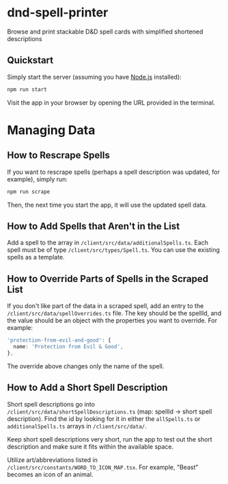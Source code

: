 # dnd-spell-printer

Browse and print stackable D&D spell cards with simplified shortened descriptions

## Quickstart

Simply start the server (assuming you have [Node.js](https://nodejs.org/) installed):

```bash
npm run start
```
Visit the app in your browser by opening the URL provided in the terminal.

# Managing Data

## How to Rescrape Spells

If you want to rescrape spells (perhaps a spell description was updated, for example), simply run:

```bash
npm run scrape
```
Then, the next time you start the app, it will use the updated spell data.

## How to Add Spells that Aren't in the List

Add a spell to the array in `/client/src/data/additionalSpells.ts`. Each spell must be of type `/client/src/types/Spell.ts`. You can use the existing spells as a template.

## How to Override Parts of Spells in the Scraped List

If you don't like part of the data in a scraped spell, add an entry to the `/client/src/data/spellOverrides.ts` file. The key should be the spellId, and the value should be an object with the properties you want to override. For example:

```ts
'protection-from-evil-and-good': {
  name: 'Protection from Evil & Good',
},
```

The override above changes only the name of the spell.

## How to Add a Short Spell Description

Short spell descriptions go into `/client/src/data/shortSpellDescriptions.ts` (map: spellId -> short spell description). Find the id by looking for it in either the `allSpells.ts` or `additionalSpells.ts` arrays in `/client/src/data/`.

Keep short spell descriptions very short, run the app to test out the short description and make sure it fits within the available space.

Utilize art/abbreviations listed in `/client/src/constants/WORD_TO_ICON_MAP.tsx`. For example, "Beast" becomes an icon of an animal.
